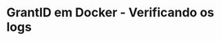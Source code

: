 ﻿# GrantID em Docker - Verificando os logs 

<!-- link to version in English -->
<div data-alt-locales="en-us"></div>
